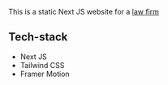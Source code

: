 This is a static Next JS website for a [law firm](https://www.gladstone-search.com)

## Tech-stack
- Next JS
- Tailwind CSS
- Framer Motion
